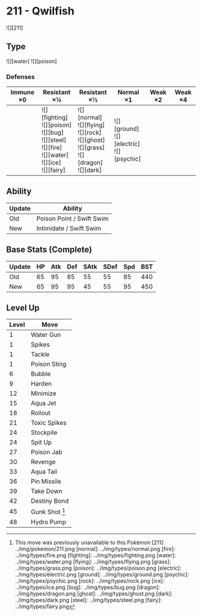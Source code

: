 # 211 - Qwilfish
![][211]

## Type

![][water]  ![][poison]

### Defenses

Immune ×0 | Resistant ×¼ | Resistant ×½ | Normal ×1 | Weak ×2 | Weak ×4
---       | ---          | ---          | ---       | ---     | ---
| | ![][fighting]<br> ![][poison]<br> ![][bug]<br> ![][steel]<br> ![][fire]<br> ![][water]<br> ![][ice]<br> ![][fairy]<br> | ![][normal]<br> ![][flying]<br> ![][rock]<br> ![][ghost]<br> ![][grass]<br> ![][dragon]<br> ![][dark]<br> | ![][ground]<br> ![][electric]<br> ![][psychic]<br> | | 

## Ability

Update | Ability
---    | ---
Old    | Poison Point / Swift Swim
New    | Intimidate / Swift Swim

## Base Stats (Complete)

Update | HP | Atk | Def | SAtk | SDef | Spd | BST
---    | ---| --- | --- | ---  | ---  | --- | ---
Old    | 65 |  95 |  85 |  55  |  55  |  85  |  440
New    | 65 |  95 |  95 |  45  |  55  |  95  |  450

## Level Up

Level | Move
---   | ---
  1   | Water Gun
  1   | Spikes
  1   | Tackle
  1   | Poison Sting
  6   | Bubble
  9   | Harden
 12   | Minimize
 15   | Aqua Jet
 18   | Rollout
 21   | Toxic Spikes
 24   | Stockpile
 24   | Spit Up
 27   | Poison Jab
 30   | Revenge
 33   | Aqua Tail
 36   | Pin Missile
 39   | Take Down
 42   | Destiny Bond
 45   | Gunk Shot [^1]
 48   | Hydro Pump

[^1]: This move was previously unavailable to this Pokémon
[211]: ../img/pokemon/211.png
[normal]: ../img/types/normal.png
[fire]: ../img/types/fire.png
[fighting]: ../img/types/fighting.png
[water]: ../img/types/water.png
[flying]: ../img/types/flying.png
[grass]: ../img/types/grass.png
[poison]: ../img/types/poison.png
[electric]: ../img/types/electric.png
[ground]: ../img/types/ground.png
[psychic]: ../img/types/psychic.png
[rock]: ../img/types/rock.png
[ice]: ../img/types/ice.png
[bug]: ../img/types/bug.png
[dragon]: ../img/types/dragon.png
[ghost]: ../img/types/ghost.png
[dark]: ../img/types/dark.png
[steel]: ../img/types/steel.png
[fairy]: ../img/types/fairy.png
